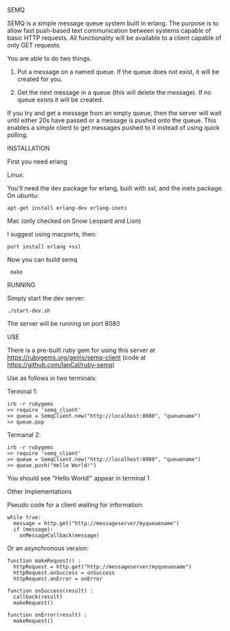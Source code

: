 SEMQ

SEMQ is a simple message queue system built in erlang. The purpose is to allow fast push-based text communication between systems capable of basic HTTP requests. All functionality will be available to a client capable of only GET requests.

You are able to do two things.


1) Put a message on a named queue. If the queue does not exist, it will be created for you.

2) Get the next message in a queue (this will delete the message). If no queue exists it will be created.

If you try and get a message from an empty queue, then the server will wait until either 20s have passed or a message is pushed onto the queue. This enables a simple client to get messages pushed to it instead of using quick polling.


INSTALLATION

First you need erlang

Linux:

You'll need the dev package for erlang, built with ssl, and the inets package. On ubuntu:

    apt-get install erlang-dev erlang-inets

Mac (only checked on Snow Leopard and Lion)

I suggest using macports, then:

    port install erlang +ssl


Now you can build semq

     make


RUNNING

Simply start the dev server:

    ./start-dev.sh

The server will be running on port 8080


USE

There is a pre-built ruby gem for using this server at https://rubygems.org/gems/semq-client (code at https://github.com/IanCal/ruby-semq)

Use as follows in two terminals:

Terminal 1:

    irb -r rubygems
    >> require 'semq_client'
    >> queue = SemqClient.new("http://localhost:8080", "queuename")
    >> queue.pop

Termanal 2:

    irb -r rubygems
    >> require 'semq_client'
    >> queue = SemqClient.new("http://localhost:8080", "queuename")
    >> queue.push("Hello World!")

You should see "Hello World!" appear in terminal 1

Other Implementations

Pseudo code for a client waiting for information:

    while true:
      message = http.get("http://messageserver/myqueuename")
      if (message):
        onMessageCallback(message)

Or an asynchronous version:

    function makeRequest() :
      httpRequest = http.get("http://messageserver/myqueuename") 
      httpRequest.onSuccess = onSuccess
      httpRequest.onError = onError
    
    function onSuccess(result) :
      callback(result)
      makeRequest()
    
    function onError(result) :
      makeRequest()

